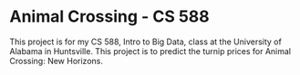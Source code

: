# Animal Crossing - CS 588
This project is for my CS 588, Intro to Big Data, class at the University of Alabama in Huntsville. This project is to predict the turnip prices for Animal Crossing: New Horizons.